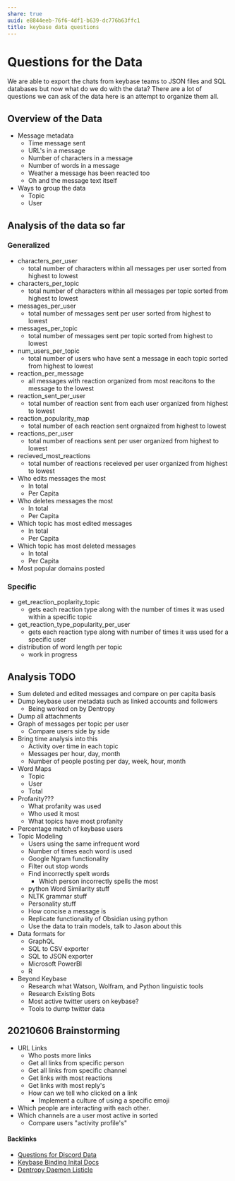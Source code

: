 ```yaml
---
share: true
uuid: e8844eeb-76f6-4df1-b639-dc776b63ffc1
title: keybase data questions
---
```

# Questions for the Data

We are able to export the chats from keybase teams to JSON files and SQL databases but now what do we do with the data? There are a lot of questions we can ask of the data here is an attempt to organize them all.

## Overview of the Data

* Message metadata
  * Time message sent
  * URL's in a message
  * Number of characters in a message
  * Number of words in a message
  * Weather a message has been reacted too
  * Oh and the message text itself
* Ways to group the data
  * Topic
  * User

## Analysis of the data so far

### Generalized

* characters_per_user
  * total number of characters within all messages per user sorted from highest to lowest
* characters_per_topic
  * total number of characters within all messages per topic sorted from highest to lowest
* messages_per_user
  * total number of messages sent per user sorted from highest to lowest
* messages_per_topic
  * total number of messages sent per topic sorted from highest to lowest
* num_users_per_topic
  * total number of users who have sent a message in each topic sorted from highest to lowest
* reaction_per_message
  * all messages with reaction organized from most reacitons to the message to the lowest
* reaction_sent_per_user
  * total number of reaction sent from each user organized from highest to lowest
* reaction_popularity_map
  * total number of each reaction sent orgnaized from highest to lowest
* reactions_per_user
  * total number of reactions sent per user organized from highest to lowest
* recieved_most_reactions
  * total number of reactions receieved per user organized from highest to lowest
* Who edits messages the most
  * In total
  * Per Capita
* Who deletes messages the most
  * In total
  * Per Capita
* Which topic has most edited messages
  * In total
  * Per Capita
* Which topic has most deleted messages
  * In total
  * Per Capita
* Most popular domains posted

### Specific

* get_reaction_poplarity_topic
  * gets each reaction type along with the number of times it was used within a specific topic
* get_reaction_type_popularity_per_user
  * gets each reaction type along with number of times it was used for a specific user
* distribution of word length per topic
  * work in progress

## Analysis TODO

* Sum deleted and edited messages and compare on per capita basis
* Dump keybase user metadata such as linked accounts and followers
  * Being worked on by Dentropy
* Dump all attachments
* Graph of messages per topic per user
  * Compare users side by side
* Bring time analysis into this
  * Activity over time in each topic
  * Messages per hour, day, month
  * Number of people posting per day, week, hour, month
* Word Maps
  * Topic
  * User
  * Total
* Profanity???
  * What profanity was used
  * Who used it most
  * What topics have most profanity
* Percentage match of keybase users
* Topic Modeling
  * Users using the same infrequent word
  * Number of times each word is used
  * Google Ngram functionality
  * Filter out stop words
  * Find incorrectly spelt words
    * Which person incorrectly spells the most
  * python Word Similarity stuff
  * NLTK grammar stuff
  * Personality stuff
  * How concise a message is
  * Replicate functionality of Obsidian using python
  * Use the data to train models, talk to Jason about this
* Data formats for
  * GraphQL
  * SQL to CSV exporter
  * SQL to JSON exporter
  * Microsoft PowerBI
  * R
* Beyond Keybase
  * Research what Watson, Wolfram, and Python linguistic tools 
  * Research Existing Bots
  * Most active twitter users on keybase?
  * Tools to dump twitter data
  
  
## 20210606 Brainstorming

* URL Links
  * Who posts more links
  * Get all links from specific person
  * Get all links from specific channel
  * Get links with most reactions
  * Get links with most reply's
  * How can we tell who clicked on a link
    * Implement a culture of using a specific emoji
* Which people are interacting with each other.
* Which channels are a user most active in sorted
	* Compare users "activity profile's"




#### Backlinks

* [Questions for Discord Data](/46abc67b-bbe7-4800-82f5-f08d4c457ef0)
* [Keybase Binding Inital Docs](/65f9c304-affc-4dc5-bde9-43994e99b2b9)
* [Dentropy Daemon Listicle](/15c66694-3dc9-4115-afb8-887a6e52ffea)